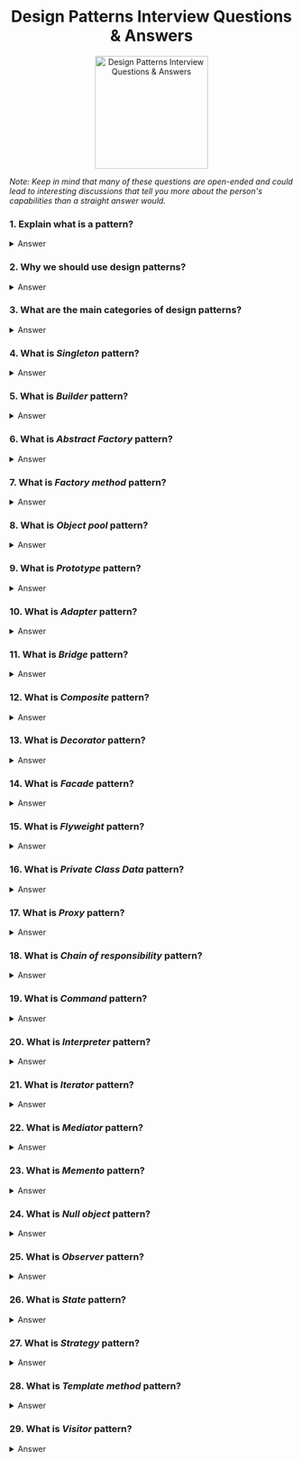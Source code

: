 <h1 align="center">
Design Patterns Interview Questions & Answers
</h1>
<p align="center">
    <img src="https://github.com/monkey3310/full-stack-interview/blob/master/assets/design-patterns.svg" alt="Design Patterns Interview Questions & Answers" width="200" height="200"/>
</p>

_Note: Keep in mind that many of these questions are open-ended and could lead to interesting discussions that tell you more about the person's capabilities than a straight answer would._

### 1. Explain what is a pattern?

<details>
    <summary>
        Answer
    </summary>

Design Pattern is a typical solution to commonly occurring problem in software design. You could compare DP to a blueprint that can be taken and customized to solve a particular design problem in your code.

</details>

### 2. Why we should use design patterns?

<details>
    <summary>
        Answer
    </summary>

The most important reason is that patterns simplify the design and support of programs.

- Tried and tested solutions.
- Code unification - you create fewer bugs, since you use typical unified solutions where all hidden bugs have already been discovered.
- Universal programmers’ vocabulary - instead of explaining some problem you can use pattern name that will be enough for another developer to understand the problem.

</details>

### 3. What are the main categories of design patterns?

<details>
    <summary>
        Answer
    </summary>

- Creational: all about creating new objects.
- Structural: structuring your classes effectively, making the relationships minimal etc.

</details>

### 4. What is _Singleton_ pattern?

<details>
    <summary>
        Answer
    </summary>

Ensure that your class have only one instance and provide a global pointer to access it.

</details>

### 5. What is _Builder_ pattern?

<details>
    <summary>
        Answer
    </summary>

Separate construction of a complex object from its representation, so you can modify it and create different representations depending on your builder.

</details>

### 6. What is _Abstract Factory_ pattern?

<details>
    <summary>
        Answer
    </summary>

Interface for creating families of object related / dependent on each other without using a concrete classes.

</details>

### 7. What is _Factory method_ pattern?

<details>
    <summary>
        Answer
    </summary>

Interface method for creating an object but letting subclasses decide on what class will be instantiated.

</details>

### 8. What is _Object pool_ pattern?

<details>
    <summary>
        Answer
    </summary>
    
Special kind of factory, which main purpose is reusing/sharing objects, that creations is hard (e.g time consuming).
Client of object poll requests object, do some operation on it. After it finish it returns object to pool instead of destroy it.
Good example of implementation Object Pool pattern is [Thread pool from .NET Framework.](https://docs.microsoft.com/en-us/dotnet/api/system.threading.threadpool?view=netframework-4.7.2)

</details>

### 9. What is _Prototype_ pattern?

<details>
    <summary>
        Answer
    </summary>

Creating new objects by coping existing ones without compromising their internals.

</details>

### 10. What is _Adapter_ pattern?

<details>
    <summary>
        Answer
    </summary>

Adapter is a special object that converts calls sent by one object to the format that another object can understand. Adapter wraps one of the objects to hide the complexity of conversion happening behind the scenes.

</details>

### 11. What is _Bridge_ pattern?

<details>
    <summary>
        Answer
    </summary>

Structural design pattern that lets you split a giant class or a set of closely related classes into two separate hierarchies, abstraction and implementation, which can be developed independently of each other.

</details>

### 12. What is _Composite_ pattern?

<details>
    <summary>
        Answer
    </summary>

Composing objects into tree structures and allowing clients to work with them as if they were individual objects.

</details>

### 13. What is _Decorator_ pattern?

<details>
    <summary>
        Answer
    </summary>

Attaching new behaviors to the objects by placing them inside of a wrapper that contains those behaviors

</details>

### 14. What is _Facade_ pattern?

<details>
    <summary>
        Answer
    </summary>

The facade is a class that provides a simple interface to a complex subsystem containing dozens of classes. The facade may have limited functionality in comparison to working with subsystem directly. It includes only those features that clients care about.

</details>

### 15. What is _Flyweight_ pattern?

<details>
    <summary>
        Answer
    </summary>

Flyweight is a structural design pattern that lets you fit more objects into the available amount of RAM by sharing common parts of object state among multiple objects, instead of keeping it in each object.

</details>

### 16. What is _Private Class Data_ pattern?

<details>
    <summary>
        Answer
    </summary>

</details>

### 17. What is _Proxy_ pattern?

<details>
    <summary>
        Answer
    </summary>

Proxy is about creating a substitute class that has the same interface as an original service object. Upon receiving the request from a client, the proxy object creates an instance of a service object and delegate it all real work.

</details>

### 18. What is _Chain of responsibility_ pattern?

<details>
    <summary>
        Answer
    </summary>

</details>

### 19. What is _Command_ pattern?

<details>
    <summary>
        Answer
    </summary>
The command pattern is a behavioral design pattern that intends to encapsulate in an object all the data required for performing a given action (command), including what method to call, the method’s arguments, and the object to which the method belongs.

This model allows us to decouple objects that produce the commands from their consumers, so that’s why the pattern is commonly known as the producer-consumer pattern.
</details>

### 20. What is _Interpreter_ pattern?

<details>
    <summary>
        Answer
    </summary>

</details>

### 21. What is _Iterator_ pattern?

<details>
    <summary>
        Answer
    </summary>
    
The Iterator pattern provides a mechanism to access the elements of an aggregate object or container sequentially without knowledge of the underlying structure of the object being iterated over. See the [C2 wiki Iterator pattern article](http://wiki.c2.com/?IteratorPattern) for further reading.

</details>

### 22. What is _Mediator_ pattern?

<details>
    <summary>
        Answer
    </summary>

</details>

### 23. What is _Memento_ pattern?

<details>
    <summary>
        Answer
    </summary>

</details>

### 24. What is _Null object_ pattern?

<details>
    <summary>
        Answer
    </summary>

Null object is an object that has certain neutral ("do nothing") behavior. This design pattern describes the usage of such objects and their behavior.

In many OO languages objects can have null value and checking objects for absence of value (NULL value) can become very tedious and make the code more complex. Null object pattern allows developer incapsulate this checks by replacing NULL value with an object that "does nothing", removing special cases handling.

Futher reading: [Null object Pattern](https://en.wikipedia.org/wiki/Null_object_pattern)

</details>

### 25. What is _Observer_ pattern?

<details>
    <summary>
        Answer
    </summary>

</details>

### 26. What is _State_ pattern?

<details>
    <summary>
        Answer
    </summary>
State is a behavorial pattern that allows it's behavior to be changed depending on what "state" it is in.
</details>

### 27. What is _Strategy_ pattern?

<details>
    <summary>
        Answer
    </summary>
Strategy is a behavioral software design pattern that enables selecting an algorithm at runtime. Instead of implementing a single algorithm directly, code receives run-time instructions as to which in a family of algorithms to use.
</details>

### 28. What is _Template method_ pattern?

<details>
    <summary>
        Answer
    </summary>

</details>

### 29. What is _Visitor_ pattern?

<details>
    <summary>
        Answer
    </summary>

</details>
